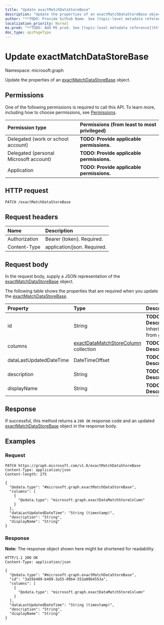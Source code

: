 ```yaml
---
title: "Update exactMatchDataStoreBase"
description: "Update the properties of an exactMatchDataStoreBase object."
author: "**TODO: Provide Github Name. See [topic-level metadata reference](https://msgo.azurewebsites.net/add/document/guidelines/metadata.html#topic-level-metadata)**"
localization_priority: Normal
ms.prod: "**TODO: Add MS prod. See [topic-level metadata reference](https://msgo.azurewebsites.net/add/document/guidelines/metadata.html#topic-level-metadata)**"
doc_type: apiPageType
---
```


# Update exactMatchDataStoreBase
Namespace: microsoft.graph



Update the properties of an [exactMatchDataStoreBase](../resources/exactmatchdatastorebase.md) object.

## Permissions
One of the following permissions is required to call this API. To learn more, including how to choose permissions, see [Permissions](/graph/permissions-reference).

|Permission type|Permissions (from least to most privileged)|
|:---|:---|
|Delegated (work or school account)|**TODO: Provide applicable permissions.**|
|Delegated (personal Microsoft account)|**TODO: Provide applicable permissions.**|
|Application|**TODO: Provide applicable permissions.**|

## HTTP request

<!-- {
  "blockType": "ignored"
}
-->
``` http
PATCH /exactMatchDataStoreBase
```

## Request headers
|Name|Description|
|:---|:---|
|Authorization|Bearer {token}. Required.|
|Content-Type|application/json. Required.|

## Request body
In the request body, supply a JSON representation of the [exactMatchDataStoreBase](../resources/exactmatchdatastorebase.md) object.

The following table shows the properties that are required when you update the [exactMatchDataStoreBase](../resources/exactmatchdatastorebase.md).

|Property|Type|Description|
|:---|:---|:---|
|id|String|**TODO: Add Description** Inherited from [entity](../resources/entity.md)|
|columns|[exactDataMatchStoreColumn](../resources/exactdatamatchstorecolumn.md) collection|**TODO: Add Description**|
|dataLastUpdatedDateTime|DateTimeOffset|**TODO: Add Description**|
|description|String|**TODO: Add Description**|
|displayName|String|**TODO: Add Description**|



## Response

If successful, this method returns a `200 OK` response code and an updated [exactMatchDataStoreBase](../resources/exactmatchdatastorebase.md) object in the response body.

## Examples

### Request
<!-- {
  "blockType": "request",
  "name": "update_exactmatchdatastorebase"
}
-->
``` http
PATCH https://graph.microsoft.com/v1.0/exactMatchDataStoreBase
Content-Type: application/json
Content-length: 275

{
  "@odata.type": "#microsoft.graph.exactMatchDataStoreBase",
  "columns": [
    {
      "@odata.type": "microsoft.graph.exactDataMatchStoreColumn"
    }
  ],
  "dataLastUpdatedDateTime": "String (timestamp)",
  "description": "String",
  "displayName": "String"
}
```


### Response
**Note:** The response object shown here might be shortened for readability.
<!-- {
  "blockType": "response",
  "truncated": true
}
-->
``` http
HTTP/1.1 200 OK
Content-Type: application/json

{
  "@odata.type": "#microsoft.graph.exactMatchDataStoreBase",
  "id": "3a55b409-b409-3a55-09b4-553a09b4553a",
  "columns": [
    {
      "@odata.type": "microsoft.graph.exactDataMatchStoreColumn"
    }
  ],
  "dataLastUpdatedDateTime": "String (timestamp)",
  "description": "String",
  "displayName": "String"
}
```


